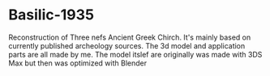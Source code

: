 # Basilic-1935
Reconstruction of Three nefs Ancient Greek Chirch. 
It's mainly based on currently published archeology sources.
The 3d model and application parts are all made by me.
The model itslef are originally was made with 3DS Max but then was optimized with Blender

